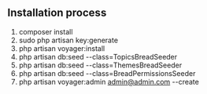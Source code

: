 ## Installation process

1. composer install
2. sudo php artisan key:generate
3. php artisan voyager:install
4. php artisan db:seed --class=TopicsBreadSeeder
5. php artisan db:seed --class=ThemesBreadSeeder
6. php artisan db:seed --class=BreadPermissionsSeeder
7. php artisan voyager:admin admin@admin.com --create
